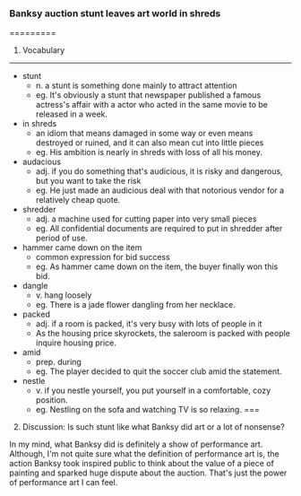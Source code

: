 ### Banksy auction stunt leaves art world in shreds
=========
1. Vocabulary
---
* stunt
	- n. a stunt is something done mainly to attract attention
	- eg. It's obviously a stunt that newspaper published a famous actress's affair with a actor who acted in the same movie to be released in a week.
*  in shreds
	- an idiom that means damaged in some way or even means destroyed or ruined, and it can also mean cut into little pieces
	- eg. His ambition is nearly in shreds with loss of all his money.
* audacious
	- adj. if you do something that's audicious, it is risky and dangerous, but you want to take the risk
	- eg. He just made an audicious deal with that notorious vendor for a relatively cheap quote.
* shredder
	- adj. a machine used for cutting paper into very small pieces
	- eg. All confidential documents are required to put in shredder after period of use.
* hammer came down on the item	
	- common expression for bid success
	- eg. As hammer came down on the item, the buyer finally won this bid.
* dangle
	- v. hang loosely
	- eg. There is a jade flower dangling from her necklace.
* packed
	- adj. if a room is packed, it's very busy with lots of people in it
	- As the housing price skyrockets, the saleroom is packed with people inquire housing price.
* amid
	- prep. during
	- eg. The player decided to quit the soccer club amid the statement.
* nestle 
	- v. if you nestle yourself, you put yourself in a comfortable, cozy position.
	- eg. Nestling on the sofa and watching TV is so relaxing.
===
2. Discussion: Is such stunt like what Banksy did art or a lot of nonsense?

In my mind, what Banksy did is definitely a show of performance art. Although, I'm not quite sure what the definition of performance art is, the action Banksy took inspired public to think about the value of a piece of painting and sparked huge dispute about the auction. That's just the power of performance art I can feel. 

